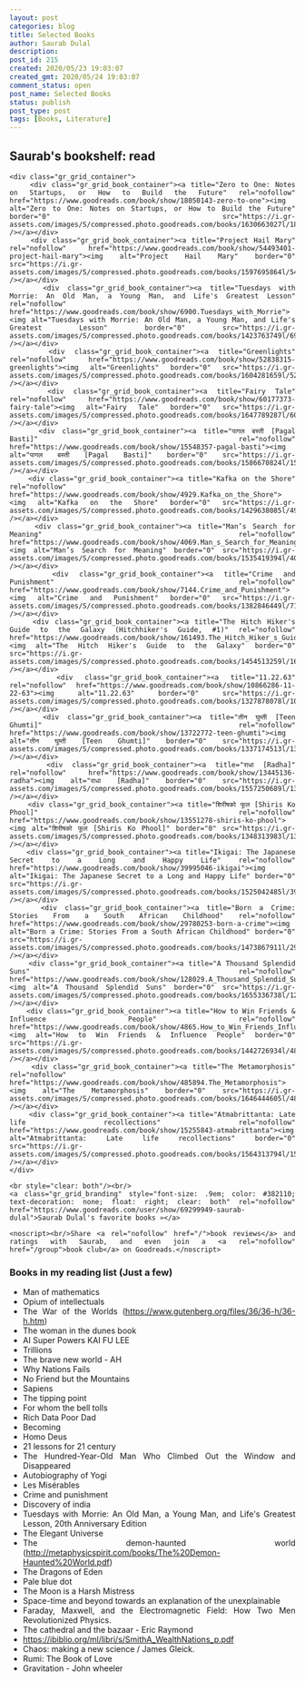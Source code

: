 ```yaml
---
layout: post
categories: blog
title: Selected Books
author: Saurab Dulal
description: 
post_id: 215
created: 2020/05/23 19:03:07
created_gmt: 2020/05/24 19:03:07
comment_status: open
post_name: Selected Books
status: publish
post_type: post
tags: [Books, Literature]
---
```

<style>
    body {
        text-align: justify;
    }

    .gr_grid_container {
        display: grid;
        grid-template-columns: repeat(5, 1fr); /* Creates 5 columns */
        gap: 20px; /* Space between items */
        padding: 20px;
    }

    .gr_grid_book_container {
        /* Customize book cover container div here */
        width: 100%; /* Ensures the book covers fit within the grid */
        overflow: hidden;
    }
</style>

<div id="gr_grid_widget_1741483613">
    <!-- Show static html as a placeholder in case js is not enabled - javascript include will override this if things work -->
    <h2>
        <a style="text-decoration: none;" rel="nofollow" href="https://www.goodreads.com/review/list/69299949-saurab-dulal?shelf=read&utm_medium=api&utm_source=grid_widget">Saurab's bookshelf: read</a>
    </h2>

    <div class="gr_grid_container">
        <div class="gr_grid_book_container"><a title="Zero to One: Notes on Startups, or How to Build the Future" rel="nofollow" href="https://www.goodreads.com/book/show/18050143-zero-to-one"><img alt="Zero to One: Notes on Startups, or How to Build the Future" border="0" src="https://i.gr-assets.com/images/S/compressed.photo.goodreads.com/books/1630663027l/18050143._SX98_.jpg" /></a></div>
        <div class="gr_grid_book_container"><a title="Project Hail Mary" rel="nofollow" href="https://www.goodreads.com/book/show/54493401-project-hail-mary"><img alt="Project Hail Mary" border="0" src="https://i.gr-assets.com/images/S/compressed.photo.goodreads.com/books/1597695864l/54493401._SX98_.jpg" /></a></div>
        <div class="gr_grid_book_container"><a title="Tuesdays with Morrie: An Old Man, a Young Man, and Life's Greatest Lesson" rel="nofollow" href="https://www.goodreads.com/book/show/6900.Tuesdays_with_Morrie"><img alt="Tuesdays with Morrie: An Old Man, a Young Man, and Life's Greatest Lesson" border="0" src="https://i.gr-assets.com/images/S/compressed.photo.goodreads.com/books/1423763749l/6900._SX98_.jpg" /></a></div>
        <div class="gr_grid_book_container"><a title="Greenlights" rel="nofollow" href="https://www.goodreads.com/book/show/52838315-greenlights"><img alt="Greenlights" border="0" src="https://i.gr-assets.com/images/S/compressed.photo.goodreads.com/books/1604281659l/52838315._SX98_.jpg" /></a></div>
        <div class="gr_grid_book_container"><a title="Fairy Tale" rel="nofollow" href="https://www.goodreads.com/book/show/60177373-fairy-tale"><img alt="Fairy Tale" border="0" src="https://i.gr-assets.com/images/S/compressed.photo.goodreads.com/books/1647789287l/60177373._SX98_.jpg" /></a></div>
        <div class="gr_grid_book_container"><a title="पागल बस्ती [Pagal Basti]" rel="nofollow" href="https://www.goodreads.com/book/show/15548357-pagal-basti"><img alt="पागल बस्ती [Pagal Basti]" border="0" src="https://i.gr-assets.com/images/S/compressed.photo.goodreads.com/books/1586670824l/15548357._SY160_.jpg" /></a></div>
        <div class="gr_grid_book_container"><a title="Kafka on the Shore" rel="nofollow" href="https://www.goodreads.com/book/show/4929.Kafka_on_the_Shore"><img alt="Kafka on the Shore" border="0" src="https://i.gr-assets.com/images/S/compressed.photo.goodreads.com/books/1429638085l/4929._SX98_.jpg" /></a></div>
        <div class="gr_grid_book_container"><a title="Man’s Search for Meaning" rel="nofollow" href="https://www.goodreads.com/book/show/4069.Man_s_Search_for_Meaning"><img alt="Man’s Search for Meaning" border="0" src="https://i.gr-assets.com/images/S/compressed.photo.goodreads.com/books/1535419394l/4069._SX98_.jpg" /></a></div>
        <div class="gr_grid_book_container"><a title="Crime and Punishment" rel="nofollow" href="https://www.goodreads.com/book/show/7144.Crime_and_Punishment"><img alt="Crime and Punishment" border="0" src="https://i.gr-assets.com/images/S/compressed.photo.goodreads.com/books/1382846449l/7144._SX98_.jpg" /></a></div>
        <div class="gr_grid_book_container"><a title="The Hitch Hiker's Guide to the Galaxy (Hitchhiker's Guide, #1)" rel="nofollow" href="https://www.goodreads.com/book/show/161493.The_Hitch_Hiker_s_Guide_to_the_Galaxy"><img alt="The Hitch Hiker's Guide to the Galaxy" border="0" src="https://i.gr-assets.com/images/S/compressed.photo.goodreads.com/books/1454513259l/161493._SX98_.jpg" /></a></div>
        <div class="gr_grid_book_container"><a title="11.22.63" rel="nofollow" href="https://www.goodreads.com/book/show/10866286-11-22-63"><img alt="11.22.63" border="0" src="https://i.gr-assets.com/images/S/compressed.photo.goodreads.com/books/1327878078l/10866286._SX98_.jpg" /></a></div>
        <div class="gr_grid_book_container"><a title="तीन घुम्ती [Teen Ghumti]" rel="nofollow" href="https://www.goodreads.com/book/show/13722772-teen-ghumti"><img alt="तीन घुम्ती [Teen Ghumti]" border="0" src="https://i.gr-assets.com/images/S/compressed.photo.goodreads.com/books/1337174513l/13722772._SX98_.jpg" /></a></div>
        <div class="gr_grid_book_container"><a title="राधा [Radha]" rel="nofollow" href="https://www.goodreads.com/book/show/13445136-radha"><img alt="राधा [Radha]" border="0" src="https://i.gr-assets.com/images/S/compressed.photo.goodreads.com/books/1557250689l/13445136._SX98_.jpg" /></a></div>
        <div class="gr_grid_book_container"><a title="शिरीषको फूल [Shiris Ko Phool]" rel="nofollow" href="https://www.goodreads.com/book/show/13551278-shiris-ko-phool"><img alt="शिरीषको फूल [Shiris Ko Phool]" border="0" src="https://i.gr-assets.com/images/S/compressed.photo.goodreads.com/books/1348313983l/13551278._SX98_.jpg" /></a></div>
        <div class="gr_grid_book_container"><a title="Ikigai: The Japanese Secret to a Long and Happy Life" rel="nofollow" href="https://www.goodreads.com/book/show/39995046-ikigai"><img alt="Ikigai: The Japanese Secret to a Long and Happy Life" border="0" src="https://i.gr-assets.com/images/S/compressed.photo.goodreads.com/books/1525042485l/39995046._SX98_.jpg" /></a></div>
        <div class="gr_grid_book_container"><a title="Born a Crime: Stories From a South African Childhood" rel="nofollow" href="https://www.goodreads.com/book/show/29780253-born-a-crime"><img alt="Born a Crime: Stories From a South African Childhood" border="0" src="https://i.gr-assets.com/images/S/compressed.photo.goodreads.com/books/1473867911l/29780253._SX98_.jpg" /></a></div>
        <div class="gr_grid_book_container"><a title="A Thousand Splendid Suns" rel="nofollow" href="https://www.goodreads.com/book/show/128029.A_Thousand_Splendid_Suns"><img alt="A Thousand Splendid Suns" border="0" src="https://i.gr-assets.com/images/S/compressed.photo.goodreads.com/books/1655336738l/128029._SX98_.jpg" /></a></div>
        <div class="gr_grid_book_container"><a title="How to Win Friends & Influence People" rel="nofollow" href="https://www.goodreads.com/book/show/4865.How_to_Win_Friends_Influence_People"><img alt="How to Win Friends & Influence People" border="0" src="https://i.gr-assets.com/images/S/compressed.photo.goodreads.com/books/1442726934l/4865._SX98_.jpg" /></a></div>
        <div class="gr_grid_book_container"><a title="The Metamorphosis" rel="nofollow" href="https://www.goodreads.com/book/show/485894.The_Metamorphosis"><img alt="The Metamorphosis" border="0" src="https://i.gr-assets.com/images/S/compressed.photo.goodreads.com/books/1646444605l/485894._SY160_.jpg" /></a></div>
        <div class="gr_grid_book_container"><a title="Atmabrittanta: Late life recollections" rel="nofollow" href="https://www.goodreads.com/book/show/15255843-atmabrittanta"><img alt="Atmabrittanta: Late life recollections" border="0" src="https://i.gr-assets.com/images/S/compressed.photo.goodreads.com/books/1564313794l/15255843._SX98_.jpg" /></a></div>
    </div>

    <br style="clear: both"/><br/>
    <a class="gr_grid_branding" style="font-size: .9em; color: #382110; text-decoration: none; float: right; clear: both" rel="nofollow" href="https://www.goodreads.com/user/show/69299949-saurab-dulal">Saurab Dulal's favorite books »</a>

    <noscript><br/>Share <a rel="nofollow" href="/">book reviews</a> and ratings with Saurab, and even join a <a rel="nofollow" href="/group">book club</a> on Goodreads.</noscript>
</div>

<script src="https://www.goodreads.com/review/grid_widget/69299949.Saurab's%20bookshelf:%20read?cover_size=medium&hide_link=&hide_title=&num_books=200&order=d&shelf=read&sort=date_added&widget_id=1741483613" type="text/javascript" charset="utf-8"></script>



<!-- ### Books - 2020
 - xx 

### Books - 2020
 - xx 

### Books - 2020
 - I Am Malala (Reading) - Malala Yousafzai
 - Educated (Reading) - Tara Westover
 - For Whom the Bell Tolls (Reading) - Ernest Hemingway
 - The Myths of Sisyphus (Reading) - Albert Camus
 - Astrophysics for People in a Hurry - Neil Degrasse Tyson
 - The Strangers - Albert Camus
 - The Fault in Our Stars - John Green
 - If Tomorrow Comes - Sidney Sheldon
 - Korean Coffe Guff (reading, left in the middle) - Narayan Wagle
 

### Books - 2019 -->


### Books in my reading list (Just a few)
 - Man of mathematics
 - Opium of intellectuals
 - The War of the Worlds (https://www.gutenberg.org/files/36/36-h/36-h.htm)
 - The woman in the dunes book
 - AI Super Powers KAI FU LEE
 - Trillions
 - The brave new world - AH
 - Why Nations Fails
 - No Friend but the Mountains
 - Sapiens
 - The tipping point
 - For whom the bell tolls
 - Rich Data Poor Dad
 - Becoming
 - Homo Deus
 - 21 lessons for 21 century
 - The Hundred-Year-Old Man Who Climbed Out the Window and Disappeared
 - Autobiography of Yogi
 - Les Misérables
 - Crime and punishment
 - Discovery of india
 - Tuesdays with Morrie: An Old Man, a Young Man, and Life's Greatest Lesson, 20th Anniversary Edition
 - The Elegant Universe
 - The demon-haunted world (http://metaphysicspirit.com/books/The%20Demon-Haunted%20World.pdf)
 - The Dragons of Eden
 - Pale blue dot
 - The Moon is a Harsh Mistress
 - Space-time and beyond towards an explanation of the unexplainable
 - Faraday, Maxwell, and the Electromagnetic Field: How Two Men Revolutionized Physics.
 - The cathedral and the bazaar - Eric Raymond
 - https://ibiblio.org/ml/libri/s/SmithA_WealthNations_p.pdf
 - Chaos: making a new science / James Gleick.
 - Rumi: The Book of Love
 - Gravitation - John wheeler

